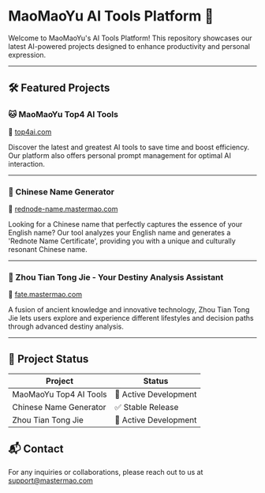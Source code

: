 # MaoMaoYu AI Tools Platform 🚀

Welcome to MaoMaoYu's AI Tools Platform! This repository showcases our latest AI-powered projects designed to enhance productivity and personal expression.

---

## 🛠️ Featured Projects

### 🐱 MaoMaoYu Top4 AI Tools

🔗 <a href="https://top4ai.com" rel="dofollow">top4ai.com</a>

Discover the latest and greatest AI tools to save time and boost efficiency. Our platform also offers personal prompt management for optimal AI interaction.

---

### 🎎 Chinese Name Generator

🔗 <a href="https://rednode-name.mastermao.com" rel="dofollow">rednode-name.mastermao.com</a>

Looking for a Chinese name that perfectly captures the essence of your English name? Our tool analyzes your English name and generates a 'Rednote Name Certificate', providing you with a unique and culturally resonant Chinese name.

---

### 🔮 Zhou Tian Tong Jie - Your Destiny Analysis Assistant

🔗 <a href="https://fate.mastermao.com" rel="dofollow">fate.mastermao.com</a>

A fusion of ancient knowledge and innovative technology, Zhou Tian Tong Jie lets users explore and experience different lifestyles and decision paths through advanced destiny analysis.

---

## 📌 Project Status

| Project                | Status                |
| ---------------------- | --------------------- |
| MaoMaoYu Top4 AI Tools | 🚀 Active Development |
| Chinese Name Generator | ✅ Stable Release     |
| Zhou Tian Tong Jie     | 🚀 Active Development |

## 📬 Contact

For any inquiries or collaborations, please reach out to us at [support@mastermao.com](mailto:support@mastermao.com)
